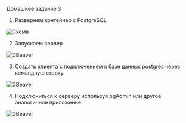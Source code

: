 Домашнее задание 3


1. Развернем контейнер с PostgreSQL

<image src="https://github.com/SDaniyar/DB/blob/main/HW3/Doker1.PNG" alt="Схема">

2. Запускаем сервер

<image src="https://github.com/SDaniyar/DB/blob/main/HW3/Doker2.PNG" alt="DBeaver">

3. Создать клиента с подключением к базе данных postgres через командную строку.

<image src="https://github.com/SDaniyar/DB/blob/main/HW3/Doker3.PNG" alt="DBeaver">

4. Подключиться к серверу используя pgAdmin или другое аналогичное приложение.

<image src="https://github.com/SDaniyar/DB/blob/main/HW3/DBeaver1.PNG" alt="DBeaver">